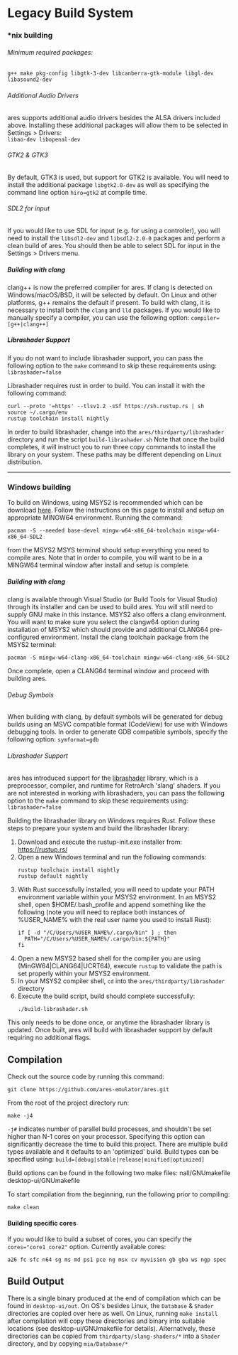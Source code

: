 # Legacy Build System

### *nix building

###### Minimum required packages:
```
g++ make pkg-config libgtk-3-dev libcanberra-gtk-module libgl-dev libasound2-dev
```  
###### Additional Audio Drivers
ares supports additional audio drivers besides the ALSA drivers included above. Installing these additional packages will allow them to be selected in Settings > Drivers:  
`libao-dev libopenal-dev`

###### GTK2 & GTK3
By default, GTK3 is used, but support for GTK2 is available. You will need to install the additional package `libgtk2.0-dev` as well as specifying the command line option `hiro=gtk2` at compile time.

###### SDL2 for input
If you would like to use SDL for input (e.g. for using a controller), you will need to install the `libsdl2-dev` and `libsdl2-2.0-0` packages and perform a clean build of ares.
You should then be able to select SDL for input in the Settings > Drivers menu.

##### Building with clang

clang++ is now the preferred compiler for ares. If clang is detected on Windows/macOS/BSD, it will be selected by default. On Linux and other platforms, g++ remains the default if present. To build with clang, it is necessary to install both the `clang` and `lld` packages. If you would like to manually specify a compiler, you can use the following option: `compiler=[g++|clang++]`  

##### Librashader Support
If you do not want to include librashader support, you can pass the following option to the `make` command to skip these requirements using: `librashader=false`

Librashader requires rust in order to build. You can install it with the following command:
``` 
curl --proto '=https' --tlsv1.2 -sSf https://sh.rustup.rs | sh
source ~/.cargo/env
rustup toolchain install nightly
```

In order to build librashader, change into the `ares/thirdparty/librashader` directory and run the script `build-librashader.sh`
Note that once the build completes, it will instruct you to run three copy commands to install the library on your system. These paths may be different depending on Linux distribution. 
  
--------------

### Windows building

To build on Windows, using MSYS2 is recommended which can be download [here](https://www.msys2.org/). Follow the instructions
on this page to install and setup an appropriate MINGW64 environment. Running the command:  
```
pacman -S --needed base-devel mingw-w64-x86_64-toolchain mingw-w64-x86_64-SDL2
```  
from the MSYS2 MSYS terminal should setup everything you need to compile ares. Note that in order to compile, you will want to be in a MINGW64 terminal window after install and setup is complete. 

##### Building with clang

clang is available through Visual Studio (or Build Tools for Visual Studio) through its installer and can be used to build ares. You will still need to supply GNU make in this instance. MSYS2 also offers a clang environment. You will want to make sure you select the clangw64 option during installation of MSYS2 which should provide and additional CLANG64 pre-configured environment. Install the clang toolchain package from the MSYS2 terminal:  
```
pacman -S mingw-w64-clang-x86_64-toolchain mingw-w64-clang-x86_64-SDL2
```  
Once complete, open a CLANG64 terminal window and proceed with building ares. 

###### Debug Symbols
When building with clang, by default symbols will be generated for debug builds using an MSVC compatible format (CodeView) for use with Windows debugging tools. In order to generate GDB compatible symbols, specify the following option: `symformat=gdb`  

###### Librashader Support
ares has introduced support for the [librashader](https://github.com/SnowflakePowered/librashader) library, which is a preprocessor, compiler, and runtime for RetroArch 'slang' shaders. If you are not interested in working with librashaders, you can pass the following option to the `make` command to skip these requirements using: `librashader=false`

Building the librashader library on Windows requires Rust. Follow these steps to prepare your system and build the librashader library:

1. Download and execute the rustup-init.exe installer from: https://rustup.rs/
2. Open a new Windows terminal and run the following commands:
    ```
    rustup toolchain install nightly
    rustup default nightly
    ```
3. With Rust successfully installed, you will need to update your PATH environment variable within your MSYS2 environment. In an MSYS2 shell, open $HOME/.bash_profile and append something like the following (note you will need to replace both instances of %USER_NAME% with the real user name you used to install Rust):
    ```
    if [ -d "/C/Users/%USER_NAME%/.cargo/bin" ] ; then
      PATH="/C/Users/%USER_NAME%/.cargo/bin:${PATH}"
    fi
    ```
4. Open a new MSYS2 based shell for the compiler you are using (MinGW64|CLANG64|UCRT64), execute `rustup` to validate the path is set properly within your MSYS2 environment.
5. In your MSYS2 compiler shell, `cd` into the `ares/thirdparty/librashader` directory
6. Execute the build script, build should complete successfully:
    ```
    ./build-librashader.sh
    ```

This only needs to be done once, or anytime the librashader library is updated. Once built, ares will build with librashader support by default requiring no additional flags.

Compilation
-----------

Check out the source code by running this command:

```
git clone https://github.com/ares-emulator/ares.git
```

From the root of the project directory run:

```
make -j4
```
 
`-j#` indicates number of parallel build processes, and shouldn't be set higher than N-1 cores on your processor.  Specifying this option can significantly decrease the time to build this project. There are multiple build types available and it defaults to an 'optimized' build. Build types can be specified using: `build=[debug|stable|release|minified|optimized]`  

Build options can be found in the following two make files: nall/GNUmakefile desktop-ui/GNUmakefile

To start compilation from the beginning, run the following prior to compiling:

```
make clean
```

#### Building specific cores  
If you would like to build a subset of cores, you can specify the `cores="core1 core2"` option. Currently available cores:  
```
a26 fc sfc n64 sg ms md ps1 pce ng msx cv myvision gb gba ws ngp spec
```  

Build Output
------------

There is a single binary produced at the end of compilation which can be found in `desktop-ui/out`. On OS's besides Linux, the `Database` & `Shader` directories are copied over here as well. On Linux, running `make install` after compilation will copy these directories and binary into suitable locations (see desktop-ui/GNUmakefile for details). Alternatively, these directories can be copied from `thirdparty/slang-shaders/*` into a `Shader` directory, and by copying `mia/Database/*`

